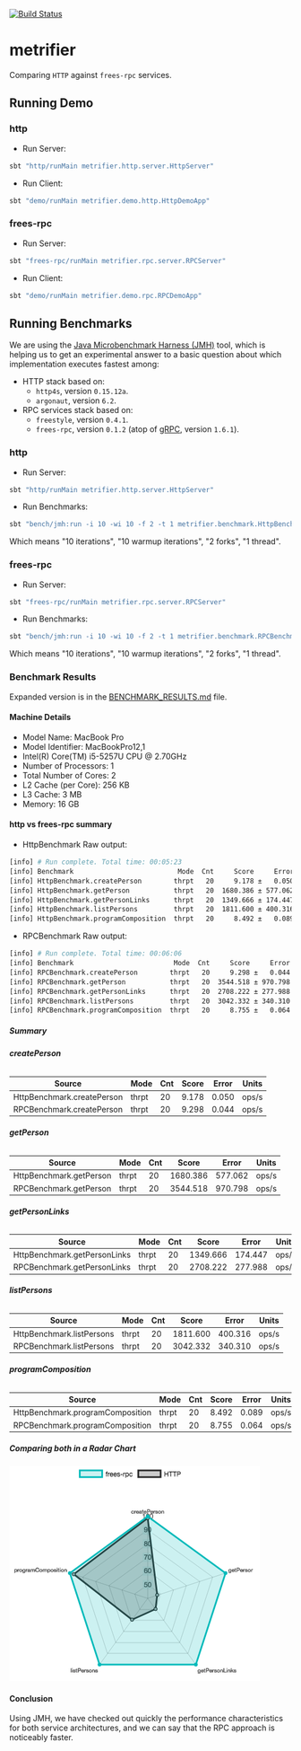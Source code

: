 [![Build Status](https://travis-ci.com/47deg/metrifier.svg?token=x4DpWRL5qXeuK6kxqVSP&branch=master)](https://travis-ci.com/47deg/metrifier)

# metrifier

Comparing `HTTP` against `frees-rpc` services.

## Running Demo

### http

* Run Server:

```bash
sbt "http/runMain metrifier.http.server.HttpServer"
```

* Run Client:

```bash
sbt "demo/runMain metrifier.demo.http.HttpDemoApp"
```

### frees-rpc

* Run Server:

```bash
sbt "frees-rpc/runMain metrifier.rpc.server.RPCServer"
```

* Run Client:

```bash
sbt "demo/runMain metrifier.demo.rpc.RPCDemoApp"
```

## Running Benchmarks

We are using the [Java Microbenchmark Harness (JMH)](http://openjdk.java.net/projects/code-tools/jmh/) tool, which is helping us to get an experimental answer to a basic question about which implementation executes fastest among:

* HTTP stack based on:
  * `http4s`, version `0.15.12a`.
  * `argonaut`, version `6.2`.
* RPC services stack based on:
  * `freestyle`, version `0.4.1`.
  * `frees-rpc`, version `0.1.2` (atop of [gRPC](https://grpc.io/), version `1.6.1`).

### http

* Run Server:

```bash
sbt "http/runMain metrifier.http.server.HttpServer"
```

* Run Benchmarks:

```bash
sbt "bench/jmh:run -i 10 -wi 10 -f 2 -t 1 metrifier.benchmark.HttpBenchmark"
```

Which means "10 iterations", "10 warmup iterations", "2 forks", "1 thread".

### frees-rpc

* Run Server:

```bash
sbt "frees-rpc/runMain metrifier.rpc.server.RPCServer"
```

* Run Benchmarks:

```bash
sbt "bench/jmh:run -i 10 -wi 10 -f 2 -t 1 metrifier.benchmark.RPCBenchmark"
```

Which means "10 iterations", "10 warmup iterations", "2 forks", "1 thread".

### Benchmark Results

Expanded version is in the [BENCHMARK_RESULTS.md](BENCHMARK_RESULTS.md) file.

#### Machine Details

* Model Name: MacBook Pro
* Model Identifier: MacBookPro12,1
* Intel(R) Core(TM) i5-5257U CPU @ 2.70GHz
* Number of Processors: 1
* Total Number of Cores: 2
* L2 Cache (per Core): 256 KB
* L3 Cache: 3 MB
* Memory: 16 GB

#### http vs frees-rpc summary

* HttpBenchmark Raw output:

```bash
[info] # Run complete. Total time: 00:05:23
[info] Benchmark                          Mode  Cnt     Score     Error  Units
[info] HttpBenchmark.createPerson        thrpt   20     9.178 ±   0.050  ops/s
[info] HttpBenchmark.getPerson           thrpt   20  1680.386 ± 577.062  ops/s
[info] HttpBenchmark.getPersonLinks      thrpt   20  1349.666 ± 174.447  ops/s
[info] HttpBenchmark.listPersons         thrpt   20  1811.600 ± 400.316  ops/s
[info] HttpBenchmark.programComposition  thrpt   20     8.492 ±   0.089  ops/s
```
* RPCBenchmark Raw output:

```bash
[info] # Run complete. Total time: 00:06:06
[info] Benchmark                         Mode  Cnt     Score     Error  Units
[info] RPCBenchmark.createPerson        thrpt   20     9.298 ±   0.044  ops/s
[info] RPCBenchmark.getPerson           thrpt   20  3544.518 ± 970.798  ops/s
[info] RPCBenchmark.getPersonLinks      thrpt   20  2708.222 ± 277.988  ops/s
[info] RPCBenchmark.listPersons         thrpt   20  3042.332 ± 340.310  ops/s
[info] RPCBenchmark.programComposition  thrpt   20     8.755 ±   0.064  ops/s
```

##### Summary

###### **createPerson**

Source | Mode | Cnt | Score | Error | Units
--- | --- | --- | --- | --- | ---
HttpBenchmark.createPerson | thrpt | 20 | 9.178 | 0.050 | ops/s
RPCBenchmark.createPerson | thrpt | 20 | 9.298 | 0.044 | ops/s

###### **getPerson**

Source | Mode | Cnt | Score | Error | Units
--- | --- | --- | --- | --- | ---
HttpBenchmark.getPerson | thrpt | 20 | 1680.386 | 577.062 | ops/s
RPCBenchmark.getPerson | thrpt | 20 | 3544.518 | 970.798 | ops/s

###### **getPersonLinks**

Source | Mode | Cnt | Score | Error | Units
--- | --- | --- | --- | --- | ---
HttpBenchmark.getPersonLinks | thrpt | 20 | 1349.666 | 174.447 | ops/s
RPCBenchmark.getPersonLinks | thrpt | 20 | 2708.222 | 277.988 | ops/s

###### **listPersons**

Source | Mode | Cnt | Score | Error | Units
--- | --- | --- | --- | --- | ---
HttpBenchmark.listPersons | thrpt | 20 | 1811.600 | 400.316 | ops/s
RPCBenchmark.listPersons | thrpt | 20 | 3042.332 | 340.310 | ops/s

###### **programComposition**

Source | Mode | Cnt | Score | Error | Units
--- | --- | --- | --- | --- | ---
HttpBenchmark.programComposition | thrpt | 20 | 8.492 | 0.089 | ops/s
RPCBenchmark.programComposition | thrpt | 20 | 8.755 | 0.064 | ops/s

##### Comparing both in a Radar Chart

![bench](radar-chart.png)

#### Conclusion

Using JMH, we have checked out quickly the performance characteristics for both service architectures, and we can say that the RPC approach is noticeably faster.

